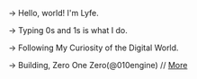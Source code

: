 → Hello, world! I'm Lyfe.

→ Typing 0s and 1s is what I do.

→ Following My Curiosity of the Digital World.

→ Building, Zero One Zero(@010engine) // [More](https://twitter.com/010engine)
